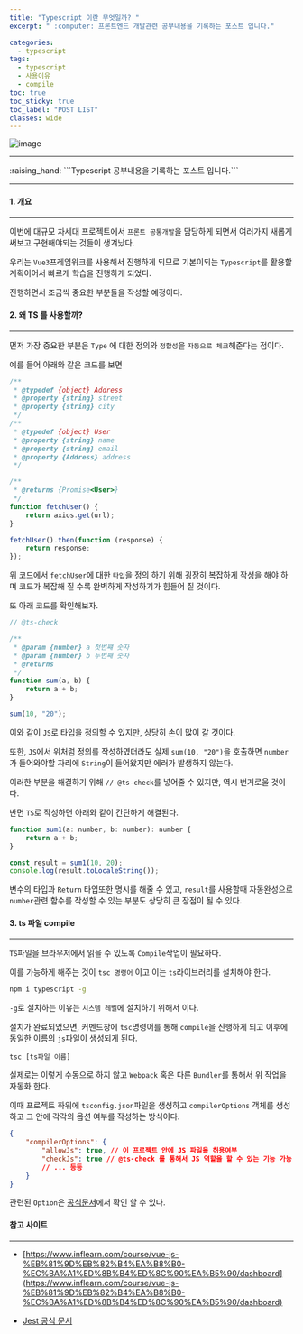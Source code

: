 ```yaml
---
title: "Typescript 이란 무엇일까? "
excerpt: " :computer: 프론트엔드 개발관련 공부내용을 기록하는 포스트 입니다."

categories:
  - typescript
tags:
  - typescript
  - 사용이유
  - compile
toc: true
toc_sticky: true
toc_label: "POST LIST"
classes: wide
---
```


![image](https://user-images.githubusercontent.com/56063287/178146332-4d5a6291-eafe-4eb1-8658-ea1cb056e494.png)


<hr>
:raising_hand:  ```Typescript 공부내용을 기록하는 포스트 입니다.```
<hr>

#### 1. 개요

---

이번에 대규모 차세대 프로젝트에서 `프론트 공통개발`을 담당하게 되면서 여러가지 새롭게 써보고 구현해야되는 것들이 생겨났다.

우리는 `Vue3`프레임워크를 사용해서 진행하게 되므로 기본이되는 `Typescript`를 활용할 계획이어서 빠르게 학습을 진행하게 되었다.

진행하면서 조금씩 중요한 부분들을 작성할 예정이다.


#### 2. 왜 TS 를 사용할까?
---

먼저 가장 중요한 부분은 `Type` 에 대한 정의와 `정합성`을 `자동으로 체크`해준다는 점이다.

예를 들어 아래와 같은 코드를 보면

```js
/**
 * @typedef {object} Address
 * @property {string} street
 * @property {string} city
 */
/**
 * @typedef {object} User
 * @property {string} name
 * @property {string} email
 * @property {Address} address
 */

/**
 * @returns {Promise<User>}
 */
function fetchUser() {
	return axios.get(url);
}

fetchUser().then(function (response) {
	return response;
});
```

위 코드에서 `fetchUser`에 대한 `타입`을 정의 하기 위해 굉장히 복잡하게 작성을 해야 하며 코드가 복잡해 질 수록 완벽하게 작성하기가 힘들어 질 것이다.

또 아래 코드를 확인해보자.

```js
// @ts-check

/**
 * @param {number} a 첫번쨰 숫자
 * @param {number} b 두번째 숫자
 * @returns
 */
function sum(a, b) {
	return a + b;
}

sum(10, "20");
```

이와 같이 `JS`로 타입을 정의할 수 있지만, 상당히 손이 많이 갈 것이다.

또한, `JS`에서 위처럼 정의를 작성하였더라도 실제 `sum(10, "20")`을 호출하면 `number`가 들어와야할 자리에 `String`이 들어왔지만
에러가 발생하지 않는다.

이러한 부분을 해결하기 위해 `// @ts-check`를 넣어줄 수 있지만, 역시 번거로울 것이다.

반면 `TS`로 작성하면 아래와 같이 간단하게 해결된다.

```js
function sum1(a: number, b: number): number {
	return a + b;
}

const result = sum1(10, 20);
console.log(result.toLocaleString());

```

변수의 타입과 `Return` 타입또한 명시를 해줄 수 있고, `result`를 사용할때 자동완성으로 `number`관련 함수를 작성할 수 있는 부분도
상당히 큰 장점이 될 수 있다.

#### 3. ts 파일 compile
---

`TS`파일을 브라우저에서 읽을 수 있도록 `Compile`작업이 필요하다.

이를 가능하게 해주는 것이 `tsc 명령어` 이고 이는 `ts`라이브러리를 설치해야 한다.

```cmd
npm i typescript -g
```

`-g`로 설치하는 이유는 `시스템 레벨`에 설치하기 위해서 이다.

설치가 완료되었으면, 커멘드창에 `tsc`명령어를 통해 `compile`을 진행하게 되고 이후에 동일한 이름의 `js`파일이 생성되게 된다.

```
tsc [ts파일 이름]
```

실제로는 이렇게 수동으로 하지 않고 `Webpack` 혹은 다른 `Bundler`를 통해서 위 작업을 자동화 한다.

이때 프로젝트 하위에 `tsconfig.json`파일을 생성하고 `compilerOptions` 객체를 생성하고 그 안에 각각의 옵션 여부를 작성하는 방식이다.

```json
{
    "compilerOptions": {
        "allowJs": true, // 이 프로젝트 안에 JS 파일을 허용여부
        "checkJs": true // @ts-check 를 통해서 JS 역할을 할 수 있는 기능 가능 여부
		// ... 등등
    }
}
```

관련된 `Option`은 [공식문서](https://www.typescriptlang.org/ko/tsconfig)에서 확인 할 수 있다.



#### 참고 사이트

---

- [https://www.inflearn.com/course/vue-js-%EB%81%9D%EB%82%B4%EA%B8%B0-%EC%BA%A1%ED%8B%B4%ED%8C%90%EA%B5%90/dashboard](https://www.inflearn.com/course/vue-js-%EB%81%9D%EB%82%B4%EA%B8%B0-%EC%BA%A1%ED%8B%B4%ED%8C%90%EA%B5%90/dashboard)

- [Jest 공식 문서](https://jestjs.io/)